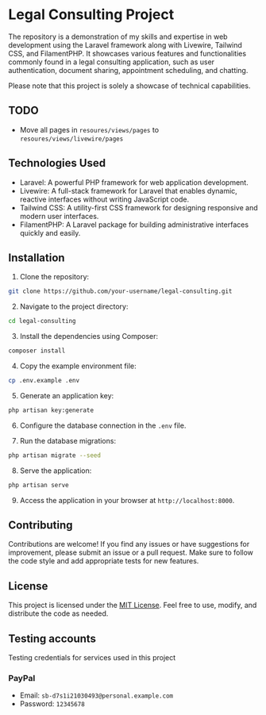 
# Legal Consulting Project

The repository is a demonstration of my skills and expertise in web development using the Laravel framework along with Livewire, Tailwind CSS, and FilamentPHP. It showcases various features and functionalities commonly found in a legal consulting application, such as user authentication, document sharing, appointment scheduling, and chatting.

Please note that this project is solely a showcase of technical capabilities.

## TODO

- Move all pages in `resoures/views/pages` to `resoures/views/livewire/pages`

## Technologies Used

- Laravel: A powerful PHP framework for web application development.
- Livewire: A full-stack framework for Laravel that enables dynamic, reactive interfaces without writing JavaScript code.
- Tailwind CSS: A utility-first CSS framework for designing responsive and modern user interfaces.
- FilamentPHP: A Laravel package for building administrative interfaces quickly and easily.

## Installation

1. Clone the repository:

```bash
git clone https://github.com/your-username/legal-consulting.git
```

2. Navigate to the project directory:

```bash
cd legal-consulting
```

3. Install the dependencies using Composer:

```bash
composer install
```

4. Copy the example environment file:

```bash
cp .env.example .env
```

5. Generate an application key:

```bash
php artisan key:generate
```

6. Configure the database connection in the `.env` file.

7. Run the database migrations:

```bash
php artisan migrate --seed
```

8. Serve the application:

```bash
php artisan serve
```

9. Access the application in your browser at `http://localhost:8000`.

## Contributing

Contributions are welcome! If you find any issues or have suggestions for improvement, please submit an issue or a pull request. Make sure to follow the code style and add appropriate tests for new features.

## License

This project is licensed under the [MIT License](LICENSE). Feel free to use, modify, and distribute the code as needed.

## Testing accounts

Testing credentials for services used in this project

### PayPal

- Email: ```sb-d7s1i21030493@personal.example.com```
- Password: ```12345678```
